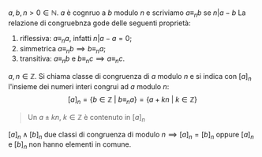 $a,b,n>0\in\mathbb N$. $a$ è cognruo a $b$ modulo $n$ e scriviamo $a\equiv_nb$ se $n|a-b$
La relazione di congruebnza gode delle seguenti proprietà:
1. riflessiva: $a\equiv_na$, infatti $n|a-a=0$;
2. simmetrica $a\equiv_nb\implies b\equiv_na$;
3. transitiva: $a\equiv_nb$ e $b\equiv_nc\implies a\equiv_nc$.

$a,n\in\mathbb Z$. Si chiama classe di congruenza di $a$ modulo $n$ e si indica con $[a]_n$ l'insieme dei numeri interi congrui ad $a$ modulo $n$:
$$[a]_n=\{b\in\mathbb Z\ |\ b\equiv_na\}=\{a+kn\ |\ k\in\mathbb Z\}$$
> Un $a\pm kn,\ k\in\mathbb Z$ è contenuto in $[a]_n$ 

$[a]_n\wedge[b]_n$ due classi di congruenza di modulo $n\implies[a]_n=[b]_n$ oppure $[a]_n$ e $[b]_n$ non hanno elementi in comune.